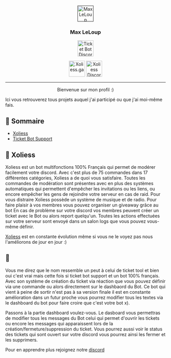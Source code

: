 <style>
  img {
	width: 50px;
	height: 50px;
}
</style>

<p align="center">
  <a href="" rel="noopener">
 <img src="https://cdn.discordapp.com/attachments/751411669049147412/863053292027772948/52738651.jpg?size=1048" alt="Max LeLoup"></a>
</p>
<h3 align="center">Max LeLoup</h3>

<div align="center">

[![Ticket Bot Discord](https://img.shields.io/discord/836621015865098241?style=for-the-badge)](https://discord.gg/P8Ugn8JTRC)

[![Xoliess.ga](https://img.shields.io/mozilla-observatory/grade-score/xoliess.ga?publish&style=for-the-badge)](https://xoliess.ga)
[![Xoliess Discord](https://img.shields.io/discord/590450664363261952?style=for-the-badge)](https://discord.gg/D9QNw8u)

</div>

---

<p align="center"> 
Bienvenue sur mon profil :)

Ici vous retrouverez tous projets auquel j'ai participé ou que j'ai moi-même fais.
    <br> 
</p>

## 📝 Sommaire

- [Xoliess](#xoliess)
- [Ticket Bot Support](#ticket_bot)

## 🧐 Xoliess <a name = "xoliess"></a>

Xoliess est un bot multifonctions 100% Français qui permet de modérer facilement votre discord.
Avec c'est plus de 75 commandes dans 17 différentes catégories, Xoliess a de quoi vous satisfaire.
Toutes les commandes de modération sont présentes avec en plus des systèmes automatiques qui permettent d'empêcher les invitations ou les liens, ou encore empêcher les gens de rejoindre votre serveur en cas de raid.
Pour vous distraire Xoliess possède un système de musique et de radio.
Pour faire plaisir à vos membres vous pouvez organiser un giveaway grâce au bot
En cas de problème sur votre discord vos membres peuvent créer un ticket avec le Bot ou alors report quelqu'un.
Toutes les actions effectuées sur votre serveur sont envoyé dans un salon logs que vous pouvez vous-même définir.

[Xoliess](https://discord.gg/D9QNw8u) est en constante évolution même si vous ne le voyez pas nous l'améliorons de jour en jour :)

## :ticket: <a name = "ticket_bot"></a>

Vous me direz que le nom ressemble un peut à celui de ticket tool et bien oui c'est vrai mais cette fois si ticket bot support et un bot 100% français.
Avec son système de création du ticket via réaction que vous pouvez définir via une commande ou alors directement sur le dashbaord du Bot.
Ce bot qui vient à peine de sortir n'est pas à sa version finale il est en constante amélioration dans un futur proche vous pourrez modifier tous les textes via le dashboard du bot pour faire croire que c'est votre bot x).

Passons à la partie dashboard voulez-vous.
Le dasboard vous permettras de modifier tous les messages du Bot celui qui permet d'ouvrir les tickets ou encore les messages qui apparaissent lors de la création/fermeture/suppression du ticket.
Vous pourrez aussi voir le status des tickets qui sont ouvert sur votre discord vous pourrez ainsi les fermer et les supprimers.

Pour en apprendre plus rejoignez notre [discord](https://discord.gg/P8Ugn8JTRC)
